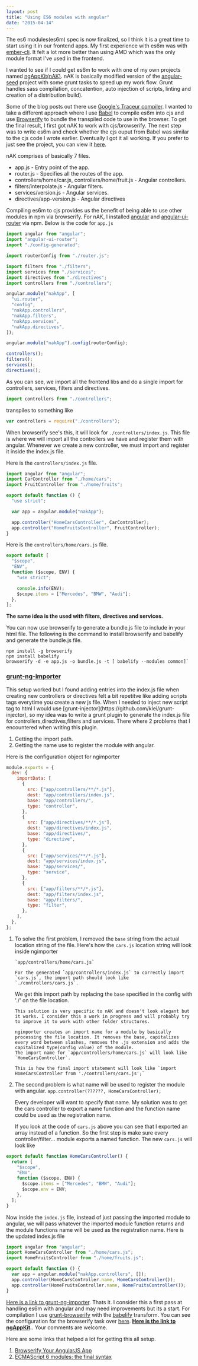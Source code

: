 ```yaml
---
layout: post
title: "Using ES6 modules with angular"
date: "2015-04-14"
---
```


The es6 modules(es6m) spec is now finalized, so I think it is a great time to start using it in our frontend apps. My first experience with es6m was with [ember-cli](http://www.ember-cli.com/). It felt a lot more better than using AMD which was the only module format I've used in the frontend.

I wanted to see if I could get es6m to work with one of my own projects named [ngAppKit(nAK)](https://github.com/blessenm/ng-app-kit/). nAK is basically modified version of the [angular-seed](https://github.com/angular/angular-seed) project with some grunt tasks to speed up my work flow. Grunt handles sass compilation, concatention, auto injection of scripts, linting and creation of a distribution build).

Some of the blog posts out there use [Google's Traceur compiler](https://github.com/google/traceur-compiler). I wanted to take a different approach where I use [Babel](https://babeljs.io/) to compile es6m into cjs and use [Browserify](http://browserify.org/) to bundle the transpiled code to use in the browser. To get the final result, I first got nAK to work with cjs/browserify. The next step was to write es6m and check whether the cjs ouput from Babel was similar to the cjs code I wrote earlier. Eventually I got it all working. If you prefer to just see the project, you can view it [here](https://github.com/blessenm/ng-app-kit/).

nAK comprises of basically 7 files.

- app.js - Entry point of the app.
- router.js - Specifies all the routes of the app.
- controllers/home/car.js, controllers/home/fruit.js - Angular controllers.
- filters/interpolate.js - Angular filters.
- services/version.js - Angular services.
- directives/app-version.js - Angular directives

Compiling es6m to cjs provides us the benefit of being able to use other modules in npm via browserify. For nAK, I installed [angular](https://www.npmjs.com/package/angular) and [angular-ui-router](https://www.npmjs.com/package/angular-ui-router) via npm. Below is the code for `app.js`

```javascript
import angular from "angular";
import "angular-ui-router";
import "./config-generated";

import routerConfig from "./router.js";

import filters from "./filters";
import services from "./services";
import directives from "./directives";
import controllers from "./controllers";

angular.module("nakApp", [
  "ui.router",
  "config",
  "nakApp.controllers",
  "nakApp.filters",
  "nakApp.services",
  "nakApp.directives",
]);

angular.module("nakApp").config(routerConfig);

controllers();
filters();
services();
directives();
```

As you can see, we import all the frontend libs and do a single import for controllers, services, filters and directives.

```javascript
import controllers from "./controllers";
```

transpiles to something like

```javascript
var controllers = require("./controllers");
```

When browserify see's this, it will look for `./controllers/index.js`. This file is where we will import all the controllers we have and register them with angular. Whenever we create a new controller, we must import and register it inside the index.js file.

Here is the `controllers/index.js` file.

```javascript
import angular from "angular";
import CarController from "./home/cars";
import FruitController from "./home/fruits";

export default function () {
  "use strict";

  var app = angular.module("nakApp");

  app.controller("HomeCarsController", CarController);
  app.controller("HomeFruitsController", FruitController);
}
```

Here is the `controllers/home/cars.js` file.

```javascript
export default [
  "$scope",
  "ENV",
  function ($scope, ENV) {
    "use strict";

    console.info(ENV);
    $scope.items = ["Mercedes", "BMW", "Audi"];
  },
];
```

**The same idea is the used with filters, directives and services.**

You can now use browserify to generate a bundle.js file to include in your html file. The following is the command to install browserify and babelify and generate the bundle.js file.

```console
npm install -g browserify
npm install babelify
browserify -d -e app.js -o bundle.js -t [ babelify --modules common]`
```

<h3><a id="ngimporter" href="https://github.com/blessenm/grunt-ng-importer">grunt-ng-importer</a></h3>
This setup worked but I found adding entries into the index.js file when creating new controllers or directives felt a bit repetitve like adding scripts tags everytime you create a new js file. When I needed to inject new script tag to html I would use [grunt-injector](https://github.com/klei/grunt-injector), so my idea was to write a grunt plugin to generate the index.js file for controllers,directives,filters and services. There where 2 problems that I encountered when writing this plugin.

1.  Getting the import path.
2.  Getting the name use to register the module with angular.

Here is the configuration object for ngimporter

```javascript
module.exports = {
  dev: {
    importData: [
      {
        src: ["app/controllers/**/*.js"],
        dest: "app/controllers/index.js",
        base: "app/controllers/",
        type: "controller",
      },
      {
        src: ["app/directives/**/*.js"],
        dest: "app/directives/index.js",
        base: "app/directives/",
        type: "directive",
      },
      {
        src: ["app/services/**/*.js"],
        dest: "app/services/index.js",
        base: "app/services/",
        type: "service",
      },
      {
        src: ["app/filters/**/*.js"],
        dest: "app/filters/index.js",
        base: "app/filters/",
        type: "filter",
      },
    ],
  },
};
```

1.  To solve the first problem, I removed the `base` string from the actual location string of the file. Here's how the `cars.js` location string will look inside ngimporter

        `app/controllers/home/cars.js`

        For the generated `app/controllers/index.js` to correctly import `cars.js`, the import path should look like `./controllers/cars.js`.

    We get this import path by replacing the `base` specified in the config with './' on the file location.

        This solution is very specific to nAK and doesn't look elegant but it works. I consider this a work in progress and will probably try to improve it to work with other folder structures.

        ngimporter creates an import name for a module by basically processing the file location. It removes the base, capitalizes every word between slashes, removes the .js extension and adds the capitalized type(config value) of the module.
        The import name for `app/controllers/home/cars.js` will look like `HomeCarsController`.

        This is how the final import statement will look like `import HomeCarsController from './controllers/cars.js';`

2.  The second problem is what name will be used to register the module with angular.
    `app.controller(??????, HomeCarsController);`

    Every developer will want to specify that name. My solution was to get the cars controller to export a name function and the function name could be used as the registration name.

    If you look at the code of `cars.js` above you can see that I exported an array instead of a function. So the first step is make sure every controller/filter... module exports a named function. The new `cars.js` will look like

```javascript
export default function HomeCarsController() {
  return [
    "$scope",
    "ENV",
    function ($scope, ENV) {
      $scope.items = ["Mercedes", "BMW", "Audi"];
      $scope.env = ENV;
    },
  ];
}
```

Now inside the `index.js` file, instead of just passing the imported module to angular, we will pass whatever the imported module function returns and the module functions name will be used as the registration name. Here is the updated index.js file

```javascript
import angular from "angular";
import HomeCarsController from "./home/cars.js";
import HomeFruitsController from "./home/fruits.js";

export default function () {
  var app = angular.module("nakApp.controllers", []);
  app.controller(HomeCarsController.name, HomeCarsController());
  app.controller(HomeFruitsController.name, HomeFruitsController());
}
```

[Here is a link to grunt-ng-importer](https://github.com/blessenm/grunt-ng-importer). Thats it. I consider this a first pass at handling es6m with angular and may need improvements but its a start. For compilation I use [grunt-browserify](https://github.com/jmreidy/grunt-browserify) with the [babelify](https://github.com/babel/babelify) transform. You can see the configuration for the browserify task over [here](https://github.com/blessenm/ng-app-kit/blob/master/grunt/tasks/browserify.js). **[Here is the link to ngAppKit](https://github.com/blessenm/ng-app-kit).**. Your comments are welcome.

Here are some links that helped a lot for getting this all setup.

1.  [Browserify Your AngularJS App](https://blog.codecentric.de/en/2014/08/angularjs-browserify/)
2.  [ECMAScript 6 modules: the final syntax
    ](http://www.2ality.com/2014/09/es6-modules-final.html)
